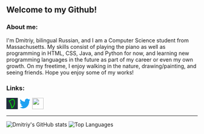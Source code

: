 
## Welcome to my Github!

### About me:
I'm Dmitriy, bilingual Russian, and I am a Computer Science student from Massachusetts. My skills consist of playing the piano as well as programming in HTML, CSS, Java, and Python for now, and learning new programming languages in the future as part of my career or even my own growth. On my freetime, I enjoy walking in the nature, drawing/painting, and seeing friends. Hope you enjoy some of my works!

### Links:
<a href="https://www.dhotspot.xyz" target="_blank"><img style="width:30px; height:30px;" src="logo.ico"></a>
<a href="https://www.twitter.com/DmitriyShumkin" target="_blank"><img style="width:30px; height:30px;" src="twitter.png"></a>
<a href="https://www.dhotspotblog.wordpress.com" target="_blank"><img style="width:30px; height:30px;" src="https://dhotspotblog.files.wordpress.com/2022/06/image-4.jpg?w=150"></a>
***
![Dmitriy's GitHub stats](https://github-readme-stats.vercel.app/api?username=DmitriyShum&show_icons=true&theme=radical)
![Top Languages](https://github-readme-stats.vercel.app/api/top-langs/?username=DmitriyShum&hide=Makefile&theme=react)
